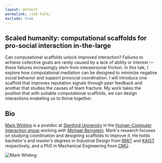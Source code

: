 ```yaml
---
layout: default
permalink: /job-talk/
exclude: true
---
```


## Scaled humanity: computational scaffolds for pro-social interaction in-the-large

Can computational scaffolds unlock improved interaction? Failures to achieve collective goals are rarely caused by a lack of ability or interest — these failures increasingly stem from interpersonal friction. In this talk, I explore how computational mediation can be designed to minimize negative social behavior and support prosocial coordination. I will introduce one scaffold that improves reputation signals through peer feedback and another that studies the causes of team fracture. My work takes the position that with suitable computational scaffolds, we can design interactions enabeling us to thrive together.

## Bio

[Mark Whiting]({{site.baseURL}}) is a postdoc at [Stanford University](http://stanford.edu) in the [Human-Computer Interaction group](https://hci.stanford.edu) working with [Michael Bernstein](https://hci.stanford.edu/msb/). Mark's research focuses on studying coordination and designing scaffolds to improve it. He holds bachelor's and master’s degrees in Industrial Design from [RMIT](https://www.rmit.edu.au) and [KAIST](https://www.kaist.ac.kr/) respectively, and a PhD in Mechanical Engineering from [CMU](https://www.cmu.edu).

![Mark Whiting]({{site.baseURL}}/assets/Headshot.jpeg "Mark Whiting")
